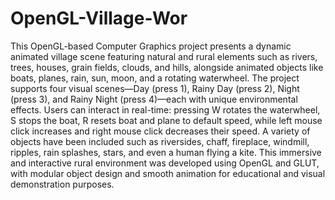 # OpenGL-Village-Wor
This OpenGL-based Computer Graphics project presents a dynamic animated village scene featuring natural and rural elements such as rivers, trees, houses, grain fields, clouds, and hills, alongside animated objects like boats, planes, rain, sun, moon, and a rotating waterwheel. The project supports four visual scenes—Day (press 1), Rainy Day (press 2), Night (press 3), and Rainy Night (press 4)—each with unique environmental effects. Users can interact in real-time: pressing W rotates the waterwheel, S stops the boat, R resets boat and plane to default speed, while left mouse click increases and right mouse click decreases their speed. A variety of objects have been included such as riversides, chaff, fireplace, windmill, ripples, rain splashes, stars, and even a human flying a kite. This immersive and interactive rural environment was developed using OpenGL and GLUT, with modular object design and smooth animation for educational and visual demonstration purposes.
